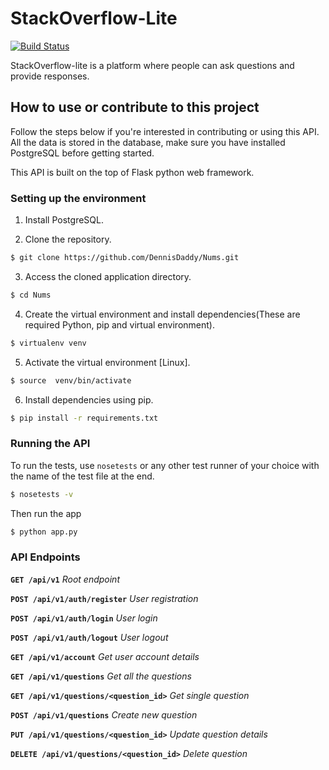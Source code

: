 # StackOverflow-Lite
[![Build Status](https://travis-ci.com/DennisDaddy/NUMS.svg?branch=master)](https://travis-ci.com/DennisDaddy/NUMS)



StackOverflow-lite​ is a platform where people can ask questions and provide responses.


## How to use or contribute to this project
Follow the steps below if you're interested in contributing or using this API.
All the data is stored in the database, make sure you have installed PostgreSQL before getting started.

This API is built on the top of Flask python web framework.



### Setting up the environment

1. Install PostgreSQL.

2. Clone the repository.

```sh
$ git clone https://github.com/DennisDaddy/Nums.git
```

3. Access the cloned application directory.

```sh
$ cd Nums
```


4. Create the virtual environment and install dependencies(These are required Python, pip and virtual environment).

```sh
$ virtualenv venv
```

5. Activate the virtual environment [Linux].

```sh
$ source  venv/bin/activate
```


6. Install dependencies using pip.

```sh
$ pip install -r requirements.txt
```



### Running the API

To run the tests, use `nosetests` or any other test runner of your choice with the name of the test file at the end.

```sh
$ nosetests -v
```

Then run the app

```sh
$ python app.py
```

### API Endpoints

**`GET /api/v1`** *Root endpoint*

**`POST /api/v1/auth/register`** *User registration*

**`POST /api/v1/auth/login`** *User login*

**`POST /api/v1/auth/logout`** *User logout*

**`GET /api/v1/account`** *Get user account details*

**`GET /api/v1/questions`** *Get all the questions*

**`GET /api/v1/questions/<question_id>`** *Get single question*

**`POST /api/v1/questions`** *Create new question*

**`PUT /api/v1/questions/<question_id>`** *Update question details*

**`DELETE /api/v1/questions/<question_id>`** *Delete question*
